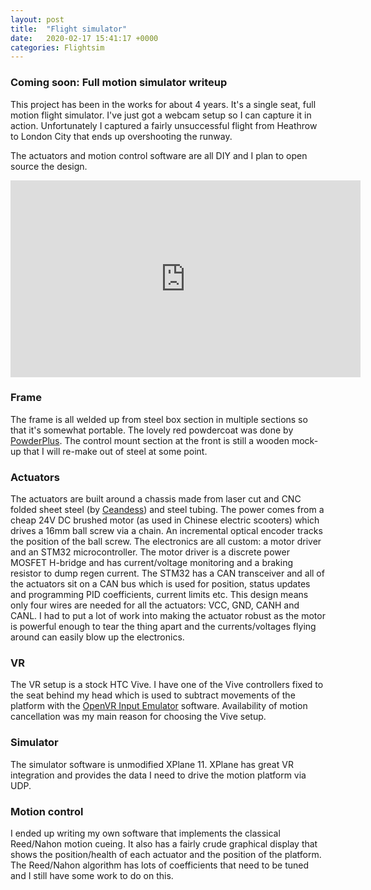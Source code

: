 ```yaml
---
layout: post
title:  "Flight simulator"
date:   2020-02-17 15:41:17 +0000
categories: Flightsim
---
```

### Coming soon: Full motion simulator writeup
This project has been in the works for about 4 years. It's a single seat, full motion flight simulator. I've just got a webcam setup so I can capture it in action. Unfortunately I captured a fairly unsuccessful flight from Heathrow to London City that ends up overshooting the runway.

The actuators and motion control software are all DIY and I plan to open source the design.

<iframe width="560" height="315" src="https://www.youtube.com/embed/RnJYMXGJvMw" frameborder="0" allow="accelerometer; autoplay; encrypted-media; gyroscope; picture-in-picture" allowfullscreen></iframe>


### Frame
The frame is all welded up from steel box section in multiple sections so that it's somewhat portable. The lovely red powdercoat was done by [PowderPlus][powderplus]. The control mount section at the front is still a wooden mock-up that I will re-make out of steel at some point.

### Actuators
The actuators are built around a chassis made from laser cut and CNC folded sheet steel (by [Ceandess][ceandess]) and steel tubing. The power comes from a cheap 24V DC brushed motor (as used in Chinese electric scooters) which drives a 16mm ball screw via a chain.  An incremental optical encoder tracks the position of the ball screw. The electronics are all custom: a motor driver and an STM32 microcontroller. The motor driver is a discrete power MOSFET H-bridge and has current/voltage monitoring and a braking resistor to dump regen current. The STM32 has a CAN transceiver and all of the actuators sit on a CAN bus which is used for position, status updates and programming PID coefficients, current limits etc. This design means only four wires are needed for all the actuators: VCC, GND, CANH and CANL. I had to put a lot of work into making the actuator robust as the motor is powerful enough to tear the thing apart and the currents/voltages flying around can easily blow up the electronics.

### VR
The VR setup is a stock HTC Vive. I have one of the Vive controllers fixed to the seat behind my head which is used to subtract movements of the platform with the [OpenVR Input Emulator][inputemulator] software. Availability of motion cancellation was my main reason for choosing the Vive setup.

### Simulator
The simulator software is unmodified XPlane 11. XPlane has great VR integration and provides the data I need to drive the motion platform via UDP.

### Motion control
I ended up writing my own software that implements the classical Reed/Nahon motion cueing. It also has a fairly crude graphical display that shows the position/health of each actuator and the position of the platform. The Reed/Nahon algorithm has lots of coefficients that need to be tuned and I still have some work to do on this. 

[ceandess]: https://ceandess.online/
[powderplus]: http://www.powderplus.co.uk/
[inputemulator]: https://github.com/matzman666/OpenVR-InputEmulator/releases

